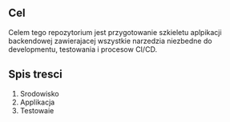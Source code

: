 ## Cel
Celem tego repozytorium jest przygotowanie szkieletu aplpikacji backendowej zawierajacej wszystkie narzedzia niezbedne do developmentu, testowania i procesow CI/CD.

## Spis tresci
1) Srodowisko
2) Applikacja
3) Testowaie